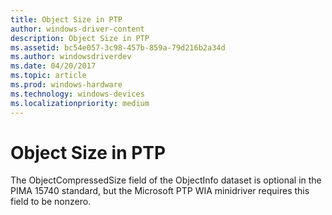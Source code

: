 ```yaml
---
title: Object Size in PTP
author: windows-driver-content
description: Object Size in PTP
ms.assetid: bc54e057-3c98-457b-859a-79d216b2a34d
ms.author: windowsdriverdev
ms.date: 04/20/2017
ms.topic: article
ms.prod: windows-hardware
ms.technology: windows-devices
ms.localizationpriority: medium
---
```


# Object Size in PTP





The ObjectCompressedSize field of the ObjectInfo dataset is optional in the PIMA 15740 standard, but the Microsoft PTP WIA minidriver requires this field to be nonzero.

 

 




